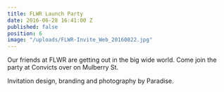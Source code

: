 ```yaml
---
title: FLWR Launch Party
date: 2016-06-28 16:41:00 Z
published: false
position: 6
image: "/uploads/FLWR-Invite_Web_20160822.jpg"
---
```


Our friends at FLWR are getting out in the big wide world. Come join the party at Convicts over on Mulberry St. 

Invitation design, branding and photography by Paradise.  